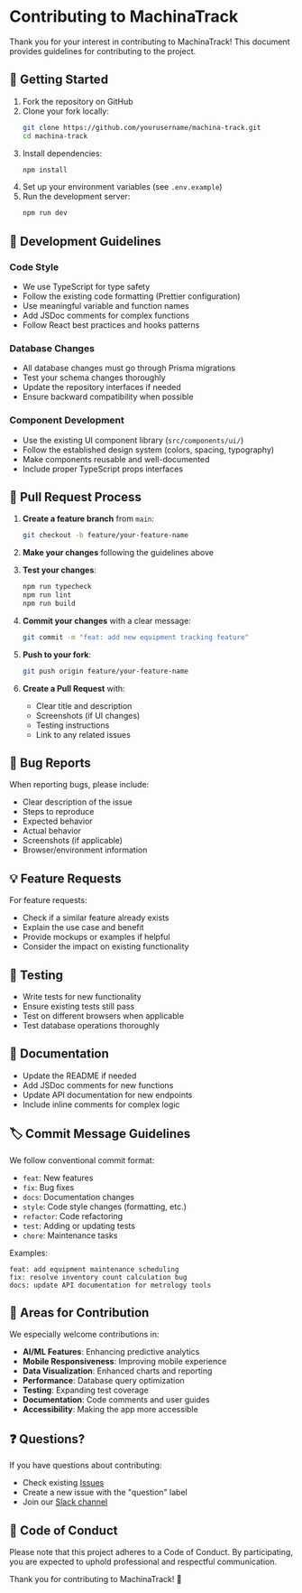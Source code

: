 # Contributing to MachinaTrack

Thank you for your interest in contributing to MachinaTrack! This document provides guidelines for contributing to the project.

## 🚀 Getting Started

1. Fork the repository on GitHub
2. Clone your fork locally:
   ```bash
   git clone https://github.com/yourusername/machina-track.git
   cd machina-track
   ```
3. Install dependencies:
   ```bash
   npm install
   ```
4. Set up your environment variables (see `.env.example`)
5. Run the development server:
   ```bash
   npm run dev
   ```

## 🔧 Development Guidelines

### Code Style

- We use TypeScript for type safety
- Follow the existing code formatting (Prettier configuration)
- Use meaningful variable and function names
- Add JSDoc comments for complex functions
- Follow React best practices and hooks patterns

### Database Changes

- All database changes must go through Prisma migrations
- Test your schema changes thoroughly
- Update the repository interfaces if needed
- Ensure backward compatibility when possible

### Component Development

- Use the existing UI component library (`src/components/ui/`)
- Follow the established design system (colors, spacing, typography)
- Make components reusable and well-documented
- Include proper TypeScript props interfaces

## 📝 Pull Request Process

1. **Create a feature branch** from `main`:
   ```bash
   git checkout -b feature/your-feature-name
   ```

2. **Make your changes** following the guidelines above

3. **Test your changes**:
   ```bash
   npm run typecheck
   npm run lint
   npm run build
   ```

4. **Commit your changes** with a clear message:
   ```bash
   git commit -m "feat: add new equipment tracking feature"
   ```

5. **Push to your fork**:
   ```bash
   git push origin feature/your-feature-name
   ```

6. **Create a Pull Request** with:
   - Clear title and description
   - Screenshots (if UI changes)
   - Testing instructions
   - Link to any related issues

## 🐛 Bug Reports

When reporting bugs, please include:

- Clear description of the issue
- Steps to reproduce
- Expected behavior
- Actual behavior
- Screenshots (if applicable)
- Browser/environment information

## 💡 Feature Requests

For feature requests:

- Check if a similar feature already exists
- Explain the use case and benefit
- Provide mockups or examples if helpful
- Consider the impact on existing functionality

## 🧪 Testing

- Write tests for new functionality
- Ensure existing tests still pass
- Test on different browsers when applicable
- Test database operations thoroughly

## 📖 Documentation

- Update the README if needed
- Add JSDoc comments for new functions
- Update API documentation for new endpoints
- Include inline comments for complex logic

## 🏷️ Commit Message Guidelines

We follow conventional commit format:

- `feat`: New features
- `fix`: Bug fixes  
- `docs`: Documentation changes
- `style`: Code style changes (formatting, etc.)
- `refactor`: Code refactoring
- `test`: Adding or updating tests
- `chore`: Maintenance tasks

Examples:
```
feat: add equipment maintenance scheduling
fix: resolve inventory count calculation bug
docs: update API documentation for metrology tools
```

## 🎯 Areas for Contribution

We especially welcome contributions in:

- **AI/ML Features**: Enhancing predictive analytics
- **Mobile Responsiveness**: Improving mobile experience
- **Data Visualization**: Enhanced charts and reporting
- **Performance**: Database query optimization
- **Testing**: Expanding test coverage
- **Documentation**: Code comments and user guides
- **Accessibility**: Making the app more accessible

## ❓ Questions?

If you have questions about contributing:

- Check existing [Issues](https://github.com/yourusername/machina-track/issues)
- Create a new issue with the "question" label
- Join our [Slack channel](https://machinatrack.slack.com)

## 📄 Code of Conduct

Please note that this project adheres to a Code of Conduct. By participating, you are expected to uphold professional and respectful communication.

Thank you for contributing to MachinaTrack! 🚀
